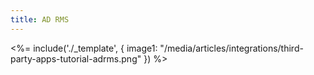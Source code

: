 ```yaml
---
title: AD RMS
---
```

<%= include('./_template', {
  image1: "/media/articles/integrations/third-party-apps-tutorial-adrms.png"
}) %>
